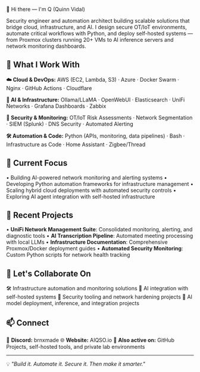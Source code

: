 👋 Hi there — I'm Q (Quinn Vidal)

Security engineer and automation architect building scalable solutions that bridge cloud, infrastructure, and AI. I design secure OT/IoT environments, automate critical workflows with Python, and deploy self-hosted systems — from Proxmox clusters running 20+ VMs to AI inference servers and network monitoring dashboards.

## 🔧 What I Work With

**☁️ Cloud & DevOps:** AWS (EC2, Lambda, S3) · Azure · Docker Swarm · Nginx · GitHub Actions · Cloudflare

**🧠 AI & Infrastructure:** Ollama/LLaMA · OpenWebUI · Elasticsearch · UniFi Networks · Grafana Dashboards · Zabbix

**🔐 Security & Monitoring:** OT/IoT Risk Assessments · Network Segmentation · SIEM (Splunk) · DNS Security · Automated Alerting

**🛠️ Automation & Code:** Python (APIs, monitoring, data pipelines) · Bash · Infrastructure as Code · Home Assistant · Zigbee/Thread

## 🌱 Current Focus

• Building AI-powered network monitoring and alerting systems
• Developing Python automation frameworks for infrastructure management
• Scaling hybrid cloud deployments with automated security controls
• Exploring AI agent integration with self-hosted infrastructure

## 🚀 Recent Projects

• **UniFi Network Management Suite**: Consolidated monitoring, alerting, and diagnostic tools
• **AI Transcription Pipeline**: Automated meeting processing with local LLMs
• **Infrastructure Documentation**: Comprehensive Proxmox/Docker deployment guides
• **Automated Security Monitoring**: Custom Python scripts for network health tracking

## 🤝 Let's Collaborate On

🛠️ Infrastructure automation and monitoring solutions
🤖 AI integration with self-hosted systems
🔐 Security tooling and network hardening projects
🧪 AI model deployment, inference, and integration projects

## 📫 Connect

💬 **Discord:** brnxmade
🌐 **Website:** AIQSO.io
🧠 **Also active on:** GitHub Projects, self-hosted tools, and private lab environments

---

💡 *"Build it. Automate it. Secure it. Then make it smarter."*